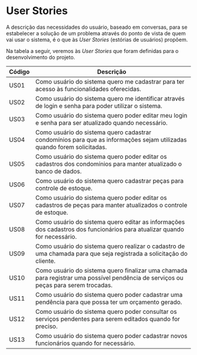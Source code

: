 # User Stories

A descrição das necessidades do usuário, baseado em conversas, para se estabelecer a solução de um problema através do ponto de vista de quem vai usar o sistema, é o que às _User Stories_ (estórias de usuários) propõem.

Na tabela a seguir, veremos às _User Stories_ que foram definidas para o desenvolvimento do projeto.

| Código | Descrição |
|--------|-----------|
|  US01  | Como usuário do sistema quero me cadastrar para ter acesso às funcionalidades oferecidas. |
|  US02  | Como usuário do sistema quero me identificar através de login e senha para poder utilizar o sistema. |
|  US03  | Como usuário do sistema quero poder editar meu login e senha para ser atualizado quando necessário. |
|  US04  | Como usuário do sistema quero cadastrar condomínios para que as informações sejam utilizadas quando forem solicitadas. |
|  US05  | Como usuário do sistema quero poder editar os cadastros dos condomínios para manter atualizado o banco de dados. |
|  US06  | Como usuário do sistema quero cadastrar peças para controle de estoque. |
|  US07  | Como usuário do sistema quero poder editar os cadastros de peças para manter atualizados o controle de estoque. |
|  US08  | Como usuário do sistema quero editar as informações dos cadastros dos funcionários para atualizar quando for necessário. |
|  US09  | Como usuário do sistema quero realizar o cadastro de uma chamada para que seja registrada a solicitação do cliente. |
|  US10  | Como usuário do sistema quero finalizar uma chamada para registrar uma possível pendência de serviços ou peças para serem trocadas. |
|  US11  | Como usuário do sistema quero poder cadastrar uma pendência para que possa ter um orçamento gerado. |
|  US12  | Como usuário do sistema quero poder consultar os serviços pendentes para serem editados quando for preciso. |
|  US13  | Como usuário do sistema quero poder cadastrar novos funcionários quando for necessário. |
